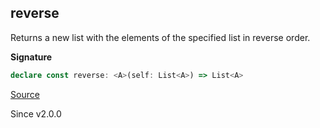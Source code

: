 ## reverse

Returns a new list with the elements of the specified list in reverse order.

**Signature**

```ts
declare const reverse: <A>(self: List<A>) => List<A>
```

[Source](https://github.com/Effect-TS/effect/tree/main/packages/effect/src/List.ts#L869)

Since v2.0.0